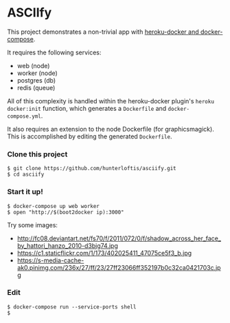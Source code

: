 # ASCIIfy

This project demonstrates a non-trivial app with
[heroku-docker and docker-compose](https://github.com/heroku/heroku-docker/tree/compose).

It requires the following services:

- web (node)
- worker (node)
- postgres (db)
- redis (queue)

All of this complexity is handled within the heroku-docker plugin's
`heroku docker:init` function, which generates a `Dockerfile` and
`docker-compose.yml`.

It also requires an extension to the node Dockerfile (for graphicsmagick).
This is accomplished by editing the generated `Dockerfile`.

### Clone this project

```
$ git clone https://github.com/hunterloftis/asciify.git
$ cd asciify
```

### Start it up!

```
$ docker-compose up web worker
$ open "http://$(boot2docker ip):3000"
```

Try some images:

- http://fc08.deviantart.net/fs70/f/2011/072/0/f/shadow_across_her_face_by_hattori_hanzo_2010-d3bjg74.jpg
- https://c1.staticflickr.com/1/173/402025411_47075ce5f3_b.jpg
- https://s-media-cache-ak0.pinimg.com/236x/27/ff/23/27ff23066ff352197b0c32ca0421703c.jpg


### Edit

```
$ docker-compose run --service-ports shell
$
```
